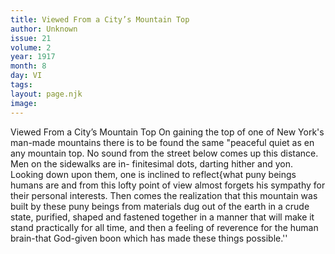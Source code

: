 ```yaml
---
title: Viewed From a City’s Mountain Top
author: Unknown
issue: 21
volume: 2
year: 1917
month: 8
day: VI
tags:
layout: page.njk
image:
---
```

Viewed From a City’s Mountain Top   On gaining the top of one of New York's man-made mountains there is to be found the same "peaceful quiet as en any mountain top. No sound from the street below comes up this distance. Men on the sidewalks are in- finitesimal dots, darting hither and yon. Looking down upon them, one is inclined to reflect{what puny beings humans are and from this lofty point of view almost forgets his sympathy for their personal interests. Then comes the realization that this mountain was built by these puny beings from materials dug out of the earth in a crude state, purified, shaped and fastened together in a manner that will make it stand practically for all time, and then a feeling of reverence for the human brain-that God-given boon which has made these things possible.''   
